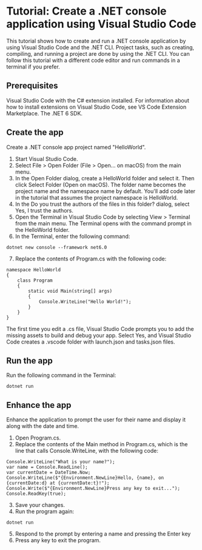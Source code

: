 # Tutorial: Create a .NET console application using Visual Studio Code
This tutorial shows how to create and run a .NET console application by using Visual Studio Code and the .NET CLI. Project tasks, such as creating, compiling, and running a project are done by using the .NET CLI. You can follow this tutorial with a different code editor and run commands in a terminal if you prefer.
## Prerequisites
Visual Studio Code with the C# extension installed. For information about how to install extensions on Visual Studio Code, see VS Code Extension Marketplace.
The .NET 6 SDK.
## Create the app
Create a .NET console app project named "HelloWorld".
1. Start Visual Studio Code.
2. Select File > Open Folder (File > Open... on macOS) from the main menu.
3. In the Open Folder dialog, create a HelloWorld folder and select it. Then click Select Folder (Open on macOS).
   The folder name becomes the project name and the namespace name by default. You'll add code later in the tutorial that assumes the project namespace is HelloWorld.
4. In the Do you trust the authors of the files in this folder? dialog, select Yes, I trust the authors.
5. Open the Terminal in Visual Studio Code by selecting View > Terminal from the main menu.
   The Terminal opens with the command prompt in the HelloWorld folder.
6. In the Terminal, enter the following command:
```
dotnet new console --framework net6.0
```
7. Replace the contents of Program.cs with the following code:
```
namespace HelloWorld
{
    class Program
    {
        static void Main(string[] args)
        {
            Console.WriteLine("Hello World!");
        }
    }
}
```
The first time you edit a .cs file, Visual Studio Code prompts you to add the missing assets to build and debug your app. Select Yes, and Visual Studio Code creates a .vscode folder with launch.json and tasks.json files.

## Run the app
Run the following command in the Terminal:
```
dotnet run
```

## Enhance the app
Enhance the application to prompt the user for their name and display it along with the date and time.
1. Open Program.cs.
2. Replace the contents of the Main method in Program.cs, which is the line that calls Console.WriteLine, with the following code:
```
Console.WriteLine("What is your name?");
var name = Console.ReadLine();
var currentDate = DateTime.Now;
Console.WriteLine($"{Environment.NewLine}Hello, {name}, on {currentDate:d} at {currentDate:t}!");
Console.Write($"{Environment.NewLine}Press any key to exit...");
Console.ReadKey(true);
```
3. Save your changes.
4. Run the program again:
```
dotnet run
```
5. Respond to the prompt by entering a name and pressing the Enter key
6. Press any key to exit the program.
